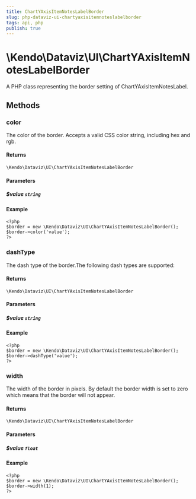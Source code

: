 ```yaml
---
title: ChartYAxisItemNotesLabelBorder
slug: php-dataviz-ui-chartyaxisitemnoteslabelborder
tags: api, php
publish: true
---
```


# \Kendo\Dataviz\UI\ChartYAxisItemNotesLabelBorder

A PHP class representing the border setting of ChartYAxisItemNotesLabel.


## Methods

### color
The color of the border. Accepts a valid CSS color string, including hex and rgb.

#### Returns
`\Kendo\Dataviz\UI\ChartYAxisItemNotesLabelBorder`

#### Parameters

##### $value `string`



#### Example 
    <?php
    $border = new \Kendo\Dataviz\UI\ChartYAxisItemNotesLabelBorder();
    $border->color('value');
    ?>

### dashType
The dash type of the border.The following dash types are supported:

#### Returns
`\Kendo\Dataviz\UI\ChartYAxisItemNotesLabelBorder`

#### Parameters

##### $value `string`



#### Example 
    <?php
    $border = new \Kendo\Dataviz\UI\ChartYAxisItemNotesLabelBorder();
    $border->dashType('value');
    ?>

### width
The width of the border in pixels. By default the border width is set to zero which means that the border will not appear.

#### Returns
`\Kendo\Dataviz\UI\ChartYAxisItemNotesLabelBorder`

#### Parameters

##### $value `float`



#### Example 
    <?php
    $border = new \Kendo\Dataviz\UI\ChartYAxisItemNotesLabelBorder();
    $border->width(1);
    ?>

